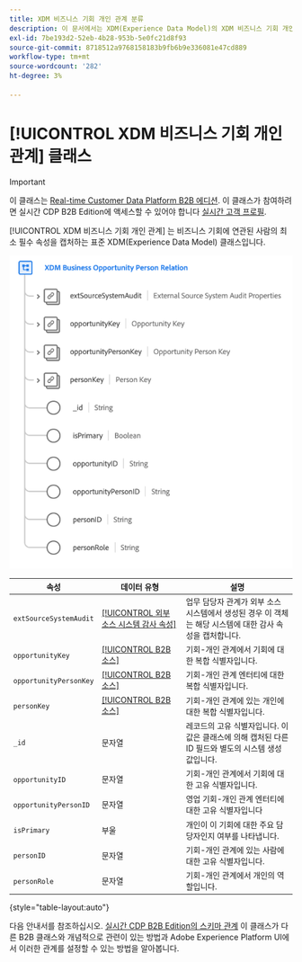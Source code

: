 ```yaml
---
title: XDM 비즈니스 기회 개인 관계 분류
description: 이 문서에서는 XDM(Experience Data Model)의 XDM 비즈니스 기회 개인 관계 클래스에 대한 개요를 제공합니다.
exl-id: 7be193d2-52eb-4b28-953b-5e0fc21d8f93
source-git-commit: 8718512a9768158183b9fb6b9e336081e47cd889
workflow-type: tm+mt
source-wordcount: '282'
ht-degree: 3%

---
```


# [!UICONTROL XDM 비즈니스 기회 개인 관계] 클래스

>[!IMPORTANT]
>
>이 클래스는 [Real-time Customer Data Platform B2B 에디션](../../../rtcdp/b2b-overview.md). 이 클래스가 참여하려면 실시간 CDP B2B Edition에 액세스할 수 있어야 합니다 [실시간 고객 프로필](../../../profile/home.md).

[!UICONTROL XDM 비즈니스 기회 개인 관계] 는 비즈니스 기회에 연관된 사람의 최소 필수 속성을 캡처하는 표준 XDM(Experience Data Model) 클래스입니다.

![](../../images/classes/b2b/business-opportunity-person-relation.png)

| 속성 | 데이터 유형 | 설명 |
| --- | --- | --- |
| `extSourceSystemAudit` | [[!UICONTROL 외부 소스 시스템 감사 속성]](../../data-types/external-source-system-audit-attributes.md) | 업무 담당자 관계가 외부 소스 시스템에서 생성된 경우 이 객체는 해당 시스템에 대한 감사 속성을 캡처합니다. |
| `opportunityKey` | [[!UICONTROL B2B 소스]](../../data-types/b2b-source.md) | 기회-개인 관계에서 기회에 대한 복합 식별자입니다. |
| `opportunityPersonKey` | [[!UICONTROL B2B 소스]](../../data-types/b2b-source.md) | 기회-개인 관계 엔터티에 대한 복합 식별자입니다. |
| `personKey` | [[!UICONTROL B2B 소스]](../../data-types/b2b-source.md) | 기회-개인 관계에 있는 개인에 대한 복합 식별자입니다. |
| `_id` | 문자열 | 레코드의 고유 식별자입니다. 이 값은 클래스에 의해 캡처된 다른 ID 필드와 별도의 시스템 생성 값입니다. |
| `opportunityID` | 문자열 | 기회-개인 관계에서 기회에 대한 고유 식별자입니다. |
| `opportunityPersonID` | 문자열 | 영업 기회-개인 관계 엔터티에 대한 고유 식별자입니다 |
| `isPrimary` | 부울 | 개인이 이 기회에 대한 주요 담당자인지 여부를 나타냅니다. |
| `personID` | 문자열 | 기회-개인 관계에 있는 사람에 대한 고유 식별자입니다. |
| `personRole` | 문자열 | 기회-개인 관계에서 개인의 역할입니다. |

{style=&quot;table-layout:auto&quot;}

다음 안내서를 참조하십시오. [실시간 CDP B2B Edition의 스키마 관계](../../tutorials/relationship-b2b.md) 이 클래스가 다른 B2B 클래스와 개념적으로 관련이 있는 방법과 Adobe Experience Platform UI에서 이러한 관계를 설정할 수 있는 방법을 알아봅니다.

